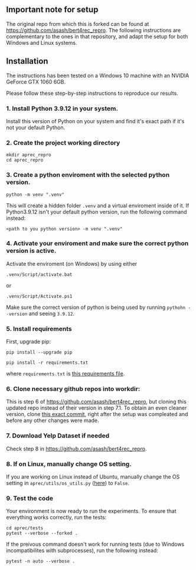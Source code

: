 ## Important note for setup

The original repo from which this is forked can be found at https://github.com/asash/bert4rec_repro. The following instructions are complementary to the ones in that repository, and adapt the setup for both Windows and Linux systems.

## Installation

The instructions has been tested on a Windows 10 machine with an NVIDIA GeForce GTX 1060 6GB.

Please follow these step-by-step instructions to reproduce our results.


### 1. Install Python 3.9.12 in your system.

Install this version of Python on your system and find it's exact path if it's not your default Python.


### 2. Create the project working directory
```
mkdir aprec_repro
cd aprec_repro
```


### 3. Create a python enviroment with the selected python version.

```
python -m venv ".venv"              
```

This will create a hidden folder `.venv` and a virtual enviroment inside of it. If Python3.9.12 isn't your default python version, run the following command instead:

```
<path to you python version> -m venv ".venv"              
```

### 4. Activate your enviroment and make sure the correct python version is active.

Activate the enviroment (on Windows) by using either

```
.venv/Script/activate.bat
```

or

```
.venv/Script/Activate.ps1
```

Make sure the correct version of python is being used by running `pythohn --version` and seeing `3.9.12`.

### 5. Install requirements

First, upgrade pip:

```
pip install --upgrade pip
```

```
pip install -r requirements.txt
```

where `requirements.txt` is [this requirements file](https://github.com/Ocete/TFM/blob/main/aprec_repro/requirements.txt).

### 6. Clone necessary github repos into workdir:

This is step 6 of https://github.com/asash/bert4rec_repro, but cloning this updated repo instead of their version in step 7.1. To obtain an even cleaner version, clone [this exact commit](https://github.com/Ocete/bert4rec_repro/blob/6fde3e82b0922ef83952a7df6925cdbcb7b6f64a/utils/os_utils.py#L9), right after the setup was compleated and before any other changes were made.


### 7. Download Yelp Dataset if needed
 
Check step 8 in https://github.com/asash/bert4rec_repro.

### 8. If on Linux, manually change OS setting.

If you are working on Linux instead of Ubuntu, manually change the OS setting in `aprec/utils/os_utils.py` ([here](https://github.com/Ocete/bert4rec_repro/blob/20a1c9d8d98e60b59fe383ba318eae8a4b8f57b7/utils/os_utils.py#L8)) to `False`.

### 9. Test the code

Your environment is now ready to run the experiments. To ensure that everything works correctly, run the tests:

```
cd aprec/tests
pytest --verbose --forked . 
```

If the preivous command doesn't work for running tests (due to Windows incompatibilites with subprocesses), run the following instead:

```
pytest -n auto --verbose . 
```

